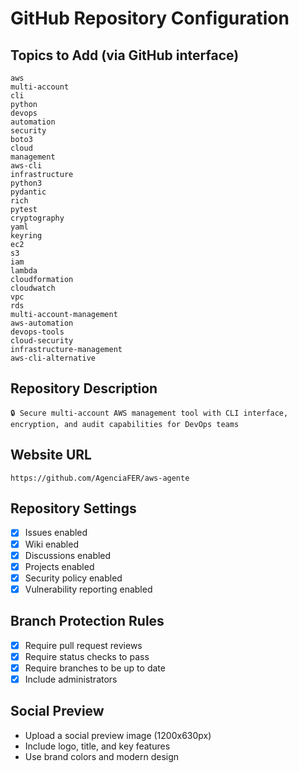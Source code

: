 # GitHub Repository Configuration

## Topics to Add (via GitHub interface)
```
aws
multi-account
cli
python
devops
automation
security
boto3
cloud
management
aws-cli
infrastructure
python3
pydantic
rich
pytest
cryptography
yaml
keyring
ec2
s3
iam
lambda
cloudformation
cloudwatch
vpc
rds
multi-account-management
aws-automation
devops-tools
cloud-security
infrastructure-management
aws-cli-alternative
```

## Repository Description
```
🔒 Secure multi-account AWS management tool with CLI interface, encryption, and audit capabilities for DevOps teams
```

## Website URL
```
https://github.com/AgenciaFER/aws-agente
```

## Repository Settings
- [x] Issues enabled
- [x] Wiki enabled
- [x] Discussions enabled
- [x] Projects enabled
- [x] Security policy enabled
- [x] Vulnerability reporting enabled

## Branch Protection Rules
- [x] Require pull request reviews
- [x] Require status checks to pass
- [x] Require branches to be up to date
- [x] Include administrators

## Social Preview
- Upload a social preview image (1200x630px)
- Include logo, title, and key features
- Use brand colors and modern design
